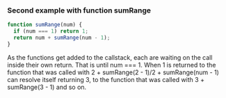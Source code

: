 ### Second example with function sumRange

```javascript
function sumRange(num) {
  if (num === 1) return 1;
  return num + sumRange(num - 1);
}
```

As the functions get added to the callstack, each are waiting on the call inside their own return. That
is until num === 1. When 1 is returned to the function that was called with 2 + sumRange(2 - 1)/2 + sumRange(num - 1) can
resolve itself returning 3, to the function that was called with 3 + sumRange(3 - 1) and so on.
